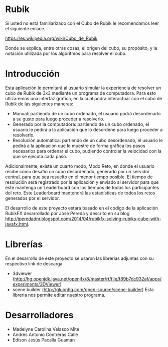 # Rubik

Si usted no está familiarizado con el Cubo de Rubik le recomendamos leer el siguiente enlace.

https://es.wikipedia.org/wiki/Cubo_de_Rubik 

Donde se explica, entre otras cosas, el origen del cubo, su propósito, y la notación utilizada por los algoritmos para resolver el cubo.

# Introducción

Esta aplicación le permitará al usuario simular la experiencia de resolver un cubo de Rubik de 3x3 mediante un programa de computadora. 
Para esto utlizaremos una interfaz gráfica, en la cual podra interactuar con el cubo de Rubik de las siguientes maneras:
  - Manual: partiendo de un cubo ordenado, el usuario podrá desordenarlo a su gusto para luego proceder a resolverlo.
  - Generado por la computadora: partiendo de un cubo ordenado, el usuario le pedirá a la aplicación que lo desordene para luego proceder a resolverlo.
  - Resolución automática: partiendo de un cubo desordenado, el usuario le pedirá a la aplicación que le muestre de forma gráfica los pasos necesarios para ordenar el cubo, pudiendo controlar la velocidad con la que se ejecuta cada paso.

Adicionalmente, existe un cuarto modo, Modo Reto, en donde el usuario recibe como desafío un cubo desordenado, generado por un servidor central, para que sea resuelto en el menor tiempo posible. El tiempo de resolución será registrado por la aplicación y enviado al servidor para que este mantenga un Leaderboard con los tiempos de todos los participantes del reto. Este Leaderboard mantendrá las estadísticas de todos los retos generados por el servidor.

El desarrollo de este proyecto estará basado en el código de la aplicación RubikFX desarrollado por José Pereda y descrito en su blog http://jperedadnr.blogspot.com/2014/04/rubikfx-solving-rubiks-cube-with-javafx.html. 

# Librerías

En el desarrollo de este proyecto se usaron las librerias adjuntas con su respectivo link de descarga.
   - 3dviewer (http://hg.openjdk.java.net/openjfx/8/master/rt/file/f89b7dc932af/apps/experiments/3DViewer)
   - scene builder (http://gluonhq.com/open-source/scene-builder)
      Esta libreria nos permite editar nuestro programa.      

# Desarrolladores

  - Madelyne Carolina Velasco Mite
  - Andres Antonio Contreras Calle
  - Edison Jesús Pacalla Guamán


